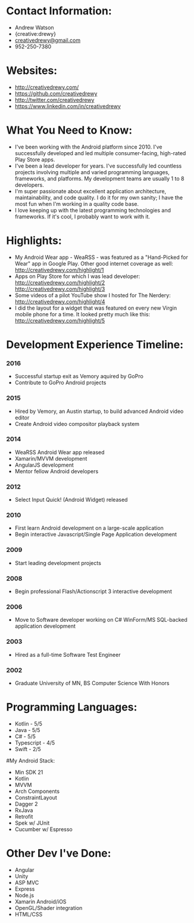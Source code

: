 # Contact Information:

- Andrew Watson
- {creative:drewy}
- creativedrewy@gmail.com
- 952-250-7380

# Websites:

- http://creativedrewy.com/
- https://github.com/creativedrewy
- http://twitter.com/creativedrewy
- https://www.linkedin.com/in/creativedrewy

# What You Need to Know:

- I've been working with the Android platform since 2010. I've successfully developed and led multiple consumer-facing, high-rated Play Store apps.
- I've been a lead developer for years. I've successfully led countless projects involving multiple and varied programming languages, frameworks, and platforms. My development teams are usually 1 to 8 developers.
- I'm super passionate about excellent application architecture, maintainability, and code quality. I do it for my own sanity; I have the most fun when I'm working in a quality code base.
- I love keeping up with the latest programming technologies and frameworks. If it's cool, I probably want to work with it.

# Highlights:

- My Android Wear app - WeaRSS - was featured as a "Hand-Picked for Wear" app in Google Play. Other good internet coverage as well:
http://creativedrewy.com/highlight/1
- Apps on Play Store for which I was lead developer:
http://creativedrewy.com/highlight/2<br/>
http://creativedrewy.com/highlight/3
- Some videos of a pilot YouTube show I hosted for The Nerdery:
http://creativedrewy.com/highlight/4
- I did the layout for a widget that was featured on every new Virgin mobile phone for a time. It looked pretty much like this:
http://creativedrewy.com/highlight/5

# Development Experience Timeline:

### 2016
- Successful startup exit as Vemory aquired by GoPro
- Contribute to GoPro Android projects

### 2015
- Hired by Vemory, an Austin startup, to build advanced Android video editor
- Create Android video compositor playback system

### 2014
- WeaRSS Android Wear app released
- Xamarin/MVVM development
- AngularJS development
- Mentor fellow Android developers

### 2012
- Select Input Quick! (Android Widget) released

### 2010
- First learn Android development on a large-scale application
- Begin interactive Javascript/Single Page Application development

### 2009
- Start leading development projects

### 2008
- Begin professional Flash/Actionscript 3 interactive development

### 2006
- Move to Software developer working on C# WinForm/MS SQL-backed application development

### 2003
- Hired as a full-time Software Test Engineer

### 2002
- Graduate University of MN, BS Computer Science With Honors

# Programming Languages:

- Kotlin - 5/5
- Java - 5/5
- C# - 5/5
- Typescript - 4/5
- Swift - 2/5

#My Android Stack:

- Min SDK 21
- Kotlin
- MVVM
- Arch Components
- ConstraintLayout
- Dagger 2
- RxJava
- Retrofit
- Spek w/ JUnit
- Cucumber w/ Espresso

# Other Dev I've Done:

- Angular
- Unity
- ASP MVC
- Express
- Node.js
- Xamarin Android/iOS
- OpenGL/Shader integration
- HTML/CSS